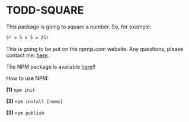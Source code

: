 #  TODD-SQUARE
This package is going to square a number. So, for example:  

```sh
5² = 5 x 5 = 25!
```

This is going to be put on the npmjs.com website.
Any questions, please contact me:
[here](todd.squitieri@alumni.newschool.edu).

The NPM package is available [here](https://www.npmjs.com/package/todd-square)!!


How to use NPM:

**(1)** ``` npm init ```

**(2)** ``` npm install [name] ```

**(3)** ``` npm publish ```
